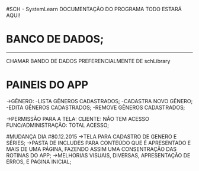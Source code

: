 #SCH - SystemLearn
DOCUMENTAÇÃO DO PROGRAMA TODO ESTARÁ AQUI!


# BANCO DE DADOS;
-----------------------
CHAMAR BANDO DE DADOS PREFERENCIALMENTE DE schLibrary

# PAINEIS DO APP
->GÊNERO:
-LISTA GÊNEROS CADASTRADOS;
-CADASTRA NOVO GÊNERO;
-EDITA GÊNEROS CADASTRADOS;
-REMOVE GÊNEROS CADASTRADOS;

->PERMISSÃO PARA A TELA:
CLIENTE: NÃO TEM ACESSO
FUNC/ADMINISTRAÇÃO: TOTAL ACESSO;

#MUDANÇA DIA #80.12.2015
->TELA PARA CADASTRO DE GENERO E SÉRIES;
->PASTA DE INCLUDES PARA CONTEÚDO QUE É APRESENTADO E MAIS DE UMA PÁGINA, FAZENDO ASSIM UMA CONSENTRAÇÃO DAS ROTINAS DO APP;
->MELHORIAS VISUAIS, DIVERSAS, APRESENTAÇÃO DE ERROS, E PAGINA INICIAL;
